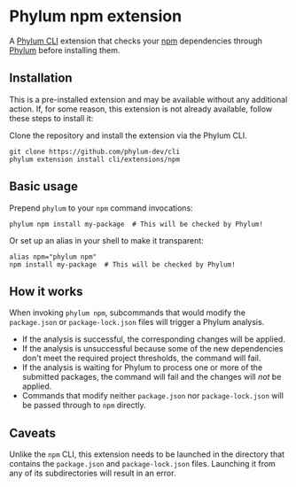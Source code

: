 # Phylum npm extension

A [Phylum CLI][phylum-cli] extension that checks your [npm][npm]
dependencies through [Phylum][phylum] before installing them.

## Installation

This is a pre-installed extension and may be available without any additional
action. If, for some reason, this extension is not already available, follow
these steps to install it:

Clone the repository and install the extension via the Phylum CLI.

```console
git clone https://github.com/phylum-dev/cli
phylum extension install cli/extensions/npm
```

## Basic usage

Prepend `phylum` to your `npm` command invocations:

```console
phylum npm install my-package  # This will be checked by Phylum!
```

Or set up an alias in your shell to make it transparent:

```console
alias npm="phylum npm"
npm install my-package  # This will be checked by Phylum!
```

## How it works

When invoking `phylum npm`, subcommands that would modify the `package.json` or
`package-lock.json` files will trigger a Phylum analysis.

- If the analysis is successful, the corresponding changes will be applied.
- If the analysis is unsuccessful because some of the new dependencies don't
  meet the required project thresholds, the command will fail.
- If the analysis is waiting for Phylum to process one or more of the submitted
  packages, the command will fail and the changes will _not_ be applied.
- Commands that modify neither `package.json` nor `package-lock.json` will be passed
  through to `npm` directly.

## Caveats

Unlike the `npm` CLI, this extension needs to be launched in the directory
that contains the `package.json` and `package-lock.json` files. Launching it from
any of its subdirectories will result in an error.

[phylum]: https://phylum.io
[phylum-cli]: https://github.com/phylum-dev/cli
[npm]: https://www.npmjs.com/
